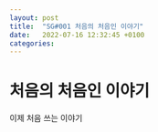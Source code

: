 ```yaml
---
layout: post
title:  "SG#001 처음의 처음인 이야기"
date:   2022-07-16 12:32:45 +0100
categories:
---
```


# 처음의 처음인 이야기
이제 처음 쓰는 이야기

